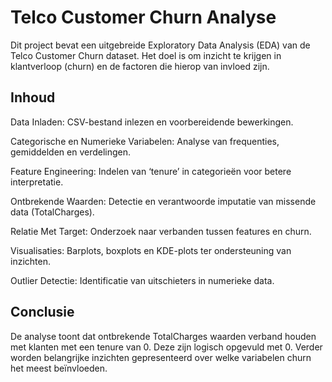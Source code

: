 # Telco Customer Churn Analyse
Dit project bevat een uitgebreide Exploratory Data Analysis (EDA) van de Telco Customer Churn dataset. Het doel is om inzicht te krijgen in klantverloop (churn) en de factoren die hierop van invloed zijn.

## Inhoud
Data Inladen: CSV-bestand inlezen en voorbereidende bewerkingen.

Categorische en Numerieke Variabelen: Analyse van frequenties, gemiddelden en verdelingen.

Feature Engineering: Indelen van ‘tenure’ in categorieën voor betere interpretatie.

Ontbrekende Waarden: Detectie en verantwoorde imputatie van missende data (TotalCharges).

Relatie Met Target: Onderzoek naar verbanden tussen features en churn.

Visualisaties: Barplots, boxplots en KDE-plots ter ondersteuning van inzichten.

Outlier Detectie: Identificatie van uitschieters in numerieke data.

## Conclusie
De analyse toont dat ontbrekende TotalCharges waarden verband houden met klanten met een tenure van 0. Deze zijn logisch opgevuld met 0. Verder worden belangrijke inzichten gepresenteerd over welke variabelen churn het meest beïnvloeden.

